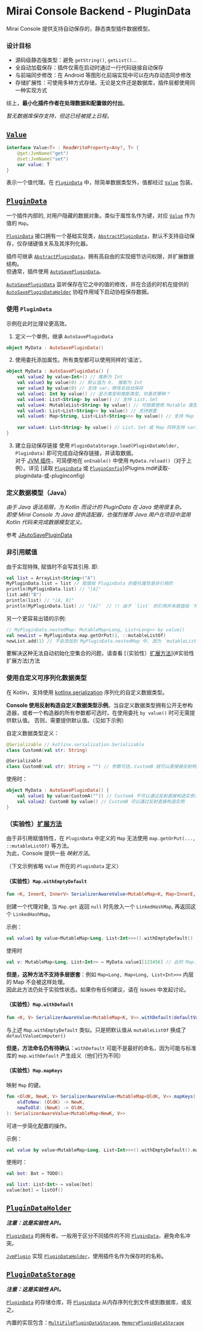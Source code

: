 # Mirai Console Backend - PluginData

[`Plugin`]: ../backend/mirai-console/src/main/kotlin/net/mamoe/mirai/console/plugin/Plugin.kt
[`PluginDescription`]: ../backend/mirai-console/src/main/kotlin/net/mamoe/mirai/console/plugin/description/PluginDescription.kt
[`PluginLoader`]: ../backend/mirai-console/src/main/kotlin/net/mamoe/mirai/console/plugin/PluginLoader.kt
[`PluginManager`]: ../backend/mirai-console/src/main/kotlin/net/mamoe/mirai/console/plugin/PluginManager.kt
[`JarPluginLoader`]: ../backend/mirai-console/src/main/kotlin/net/mamoe/mirai/console/plugin/jvm/JarPluginLoader.kt
[`JvmPlugin`]: ../backend/mirai-console/src/main/kotlin/net/mamoe/mirai/console/plugin/jvm/JvmPlugin.kt
[`JvmPluginDescription`]: ../backend/mirai-console/src/main/kotlin/net/mamoe/mirai/console/plugin/jvm/JvmPluginDescription.kt
[`AbstractJvmPlugin`]: ../backend/mirai-console/src/main/kotlin/net/mamoe/mirai/console/plugin/jvm/AbstractJvmPlugin.kt
[`KotlinPlugin`]: ../backend/mirai-console/src/main/kotlin/net/mamoe/mirai/console/plugin/jvm/KotlinPlugin.kt
[`JavaPlugin`]: ../backend/mirai-console/src/main/kotlin/net/mamoe/mirai/console/plugin/jvm/JavaPlugin.kt


[`Value`]: ../backend/mirai-console/src/main/kotlin/net/mamoe/mirai/console/data/Value.kt
[`PluginData`]: ../backend/mirai-console/src/main/kotlin/net/mamoe/mirai/console/data/PluginData.kt
[`AbstractPluginData`]: ../backend/mirai-console/src/main/kotlin/net/mamoe/mirai/console/data/AbstractPluginData.kt
[`AutoSavePluginData`]: ../backend/mirai-console/src/main/kotlin/net/mamoe/mirai/console/data/AutoSavePluginData.kt
[`PluginConfig`]: ../backend/mirai-console/src/main/kotlin/net/mamoe/mirai/console/data/PluginConfig.kt
[`PluginDataStorage`]: ../backend/mirai-console/src/main/kotlin/net/mamoe/mirai/console/data/PluginDataStorage.kt
[`MultiFilePluginDataStorage`]: ../backend/mirai-console/src/main/kotlin/net/mamoe/mirai/console/data/PluginDataStorage.kt#L116
[`MemoryPluginDataStorage`]: ../backend/mirai-console/src/main/kotlin/net/mamoe/mirai/console/data/PluginDataStorage.kt#L100
[`AutoSavePluginDataHolder`]: ../backend/mirai-console/src/main/kotlin/net/mamoe/mirai/console/data/PluginDataHolder.kt#L45
[`PluginDataHolder`]: ../backend/mirai-console/src/main/kotlin/net/mamoe/mirai/console/data/PluginDataHolder.kt
[`PluginDataExtensions`]: ../backend/mirai-console/src/main/kotlin/net/mamoe/mirai/console/data/PluginDataExtensions.kt

[`MiraiConsole`]: ../backend/mirai-console/src/main/kotlin/net/mamoe/mirai/console/MiraiConsole.kt
[`MiraiConsoleImplementation`]: ../backend/mirai-console/src/main/kotlin/net/mamoe/mirai/console/MiraiConsoleImplementation.kt
<!--[MiraiConsoleFrontEnd]: ../backend/mirai-console/src/main/kotlin/net/mamoe/mirai/console/MiraiConsoleFrontEnd.kt-->

[`Command`]: ../backend/mirai-console/src/main/kotlin/net/mamoe/mirai/console/command/Command.kt
[`CompositeCommand`]: ../backend/mirai-console/src/main/kotlin/net/mamoe/mirai/console/command/CompositeCommand.kt
[`SimpleCommand`]: ../backend/mirai-console/src/main/kotlin/net/mamoe/mirai/console/command/SimpleCommand.kt
[`RawCommand`]: ../backend/mirai-console/src/main/kotlin/net/mamoe/mirai/console/command/RawCommand.kt
[`CommandManager`]: ../backend/mirai-console/src/main/kotlin/net/mamoe/mirai/console/command/CommandManager.kt

[`BotManager`]: ../backend/mirai-console/src/main/kotlin/net/mamoe/mirai/console/util/BotManager.kt
[`Annotations`]: ../backend/mirai-console/src/main/kotlin/net/mamoe/mirai/console/util/Annotations.kt
[`ConsoleInput`]: ../backend/mirai-console/src/main/kotlin/net/mamoe/mirai/console/util/ConsoleInput.kt
[`JavaPluginScheduler`]: ../backend/mirai-console/src/main/kotlin/net/mamoe/mirai/console/plugin/jvm/JavaPluginScheduler.kt
[`ResourceContainer`]: ../backend/mirai-console/src/main/kotlin/net/mamoe/mirai/console/plugin/ResourceContainer.kt
[`PluginFileExtensions`]: ../backend/mirai-console/src/main/kotlin/net/mamoe/mirai/console/plugin/PluginFileExtensions.kt

[Kotlin]: https://www.kotlincn.net/
[Java]: https://www.java.com/zh_CN/
[JVM]: https://zh.wikipedia.org/zh-cn/Java%E8%99%9A%E6%8B%9F%E6%9C%BA
[JAR]: https://zh.wikipedia.org/zh-cn/JAR_(%E6%96%87%E4%BB%B6%E6%A0%BC%E5%BC%8F)

[为什么不支持热加载和卸载插件？]: QA.md#为什么不支持热加载和卸载插件
[使用 AutoService]: QA.md#使用-autoservice

Mirai Console 提供支持自动保存的，静态类型插件数据模型。

### 设计目标

- 源码级静态强类型：避免 `getString()`, `getList()`...
- 全自动加载保存：插件仅需在启动时通过一行代码链接自动保存
- 与前端同步修改：在 Android 等图形化前端实现中可以在内存动态同步修改
- 存储扩展性：可使用多种方式存储，无论是文件还是数据库，插件层都使用同一种实现方式

综上，**最小化插件作者在处理数据和配置做的付出**。

*暂无数据库保存支持，但这已经被提上日程。*

## [`Value`]
```kotlin
interface Value<T> : ReadWriteProperty<Any?, T> {
    @get:JvmName("get")
    @set:JvmName("set")
    var value: T
}
```

表示一个值代理。在 [`PluginData`] 中，除简单数据类型外，值都经过 [`Value`] 包装。

## [`PluginData`]

一个插件内部的, 对用户隐藏的数据对象。类似于属性名作为键，对应 [`Value`] 作为值的 `Map`。

[`PluginData`] 接口拥有一个基础实现类，[`AbstractPluginData`]，默认不支持自动保存，仅存储键值关系及其序列化器。

插件可继承 [`AbstractPluginData`]，拥有高自由的实现细节访问权限，并扩展数据结构。  
但通常，插件使用 [`AutoSavePluginData`]。

[`AutoSavePluginData`] 监听保存在它之中的值的修改，并在合适的时机在提供的 [`AutoSavePluginDataHolder`] 协程作用域下启动协程保存数据。

### 使用 `PluginData`
示例在此时比理论更高效。

1. 定义一个单例，继承 `AutoSavePluginData`
```kotlin
object MyData : AutoSavePluginData()
```

2. 使用委托添加属性。所有类型都可以使用同样的‘语法’。
```kotlin
object MyData : AutoSavePluginData() {
    val value2 by value<Int>() // 推断为 Int
    val value3 by value(0) // 默认值为 0， 推断为 Int
    var value3 by value(0) // 支持 var，修改会自动保存
    val value1: Int by value() // 显示类型和推断类型，你喜欢哪种？
    val value4: List<String> by value() // 支持 List，Set
    val value4: MutableList<String> by value() // 可按需使用 Mutable 类型
    val value5: List<List<String>> by value() // 支持嵌套
    val value6: Map<String, List<List<String>>> by value() // 支持 Map
    
    var value4: List<String> by value() // List、Set 或 Map 同样支持 var。但请注意这是非引用赋值（详见下文）。
}
```

3. 建立自动保存链接
使用 `PluginDataStorage.load(PluginDataHolder, PluginData)` 即可完成自动保存链接，并读取数据。  
对于 [JVM 插件][`JvmPlugin`]，可简便地在 `onEnable()` 中使用 `MyData.reload()`（对于上例）。详见 [读取 [`PluginData`] 或 [`PluginConfig`]](Plugins.md#读取-plugindata-或-pluginconfig)

### 定义数据模型（Java）
*由于 Java 语法局限，为 Kotlin 而设计的 PluginData 在 Java 使用很复杂。*  
*即使 Mirai Console 为 Java 提供适配器，也强烈推荐 Java 用户在项目中混用 Kotlin 代码来完成数据模型定义。*

参考 [JAutoSavePluginData](../backend/mirai-console/src/main/kotlin/net/mamoe/mirai/console/data/java/JAutoSavePluginData.kt#L69)

### 非引用赋值
由于实现特殊, 赋值时不会写其引用. 即:
```kotlin
val list = ArrayList<String>("A")
MyPluginData.list = list // 赋值给 PluginData 的委托属性是非引用的
println(MyPluginData.list) // "[A]"
list.add("B")
println(list) // "[A, B]"
println(MyPluginData.list) // "[A]"  // !! 由于 `list` 的引用并未赋值给 `MyPluginData.list`.
```

另一个更容易出错的示例:
```kotlin
// MyPluginData.nestedMap: MutableMap<Long, List<Long>> by value()
val newList = MyPluginData.map.getOrPut(1, ::mutableListOf)
newList.add(1) // 不会添加到 MyPluginData.nestedMap 中, 因为 `mutableListOf` 创建的 MutableList 被非引用地添加进了 MyPluginData.nestedMap
```

要解决这种无法自动初始化空集合的问题，请查看 [（实验性）[扩展方法][`PluginDataExtensions`]](#实验性扩展方法)方法

### 使用自定义可序列化数据类型
在 Kotlin，支持使用 [kotlinx.serialization](https://github.com/kotlin/kotlinx.serialization) 序列化的自定义数据类型。

**Console 使用反射构造自定义数据类型示例**。当自定义数据类型拥有公开无参构造器，或者一个构造器的所有参数都可选时，在使用委托 `by value()` 时可无需提供默认值。
否则，需要提供默认值。（见如下示例）

自定义数据类型定义：
```kotlin
@Serializable // kotlinx.serialization.Serializable
class CustomA(val str: String)

@Serializable
class CustomB(val str: String = "") // 参数可选，CustomB 就可以直接被反射构造。
```

使用时：
```kotlin
object MyData : AutoSavePluginData() {
    val value1 by value(CustomA("")) // CustomA 不可以通过反射直接构造实例，因为必须提供参数 str。因此要在创建 value 时提供默认值。
    val value2: CustomB by value() // CustomB 可以通过反射直接构造实例
}
```

### （实验性）[扩展方法][`PluginDataExtensions`]
由于非引用赋值特性，在 `PluginData` 中定义的 `Map` 无法使用 `map.getOrPut(..., ::mutableListOf)` 等方法。  
为此，Console 提供一些 *映射方法*。

（下文示例省略 `Value` 所在的 `PluginData` 定义）

#### （实验性）`Map.withEmptyDefault`
```kotlin
fun <K, InnerE, InnerV> SerializerAwareValue<MutableMap<K, Map<InnerE, InnerV>>>.withEmptyDefault(): SerializerAwareValue<MutableMap<K, Map<InnerE, InnerV>>>
```
创建一个代理对象, 当 `Map.get` 返回 `null` 时先放入一个 `LinkedHashMap`, 再返回这个 `LinkedHashMap`。

示例：
```kotlin
val value1 by value<MutableMap<Long, List<Int>>>().withEmptyDefault()
```
使用时
```kotlin
val v: MutableMap<Long, List<Int>> = MyData.value1[123456] // 此时 Map.get 返回非 null。因为若 MyData 中不存在 123456 对应的值，就先放入一个空 List。
```

**但是，这种方法不支持多层嵌套**：例如 `Map<Long, Map<Long, List<Int>>>` 内层的 Map 不会被这样处理。  
因此此方法仍处于实验性状态。如果你有任何建议，请在 issues 中发起讨论。

#### （实验性）`Map.withDefault`
```kotlin
fun <K, V> SerializerAwareValue<MutableMap<K, V>>.withDefault(defaultValueComputer: (K) -> V): SerializerAwareValue<MutableMap<K, V>>
```

与上述 `Map.withEmptyDefault` 类似。只是把默认值从 `mutableListOf` 换成了 `defaultValueComputer()`

**但是，方法命名仍有待确认**：`withDefault` 可能不是最好的命名，因为可能与标准库的 `map.withDefault` 产生歧义（他们行为不同）

#### （实验性）`Map.mapKeys`
映射 `Map` 的键。
```kotlin
fun <OldK, NewK, V> SerializerAwareValue<MutableMap<OldK, V>>.mapKeys(
    oldToNew: (OldK) -> NewK,
    newToOld: (NewK) -> OldK,
): SerializerAwareValue<MutableMap<NewK, V>>
```

可进一步简化配置的操作。

示例：
```kotlin
val value by value<MutableMap<Long, List<Int>>>().withEmptyDefault().mapKeys(Bot::id, Bot::getInstance)
```
使用时：
```kotlin
val bot: Bot = TODO()

val list: List<Int> = value[bot]
value[bot] = listOf()
```

## [`PluginDataHolder`]
***注意：这是实验性 API。***

[`PluginData`] 的拥有者。一般用于区分不同插件的不同 [`PluginData`]，避免命名冲突。

[`JvmPlugin`] 实现 [`PluginDataHolder`]，使用插件名作为保存时的名称。

## [`PluginDataStorage`]
***注意：这是实验性 API。***

[`PluginData`] 的存储仓库，将 [`PluginData`] 从内存序列化到文件或到数据库，或反之。

内置的实现包含：[`MultiFilePluginDataStorage`], [`MemoryPluginDataStorage`]